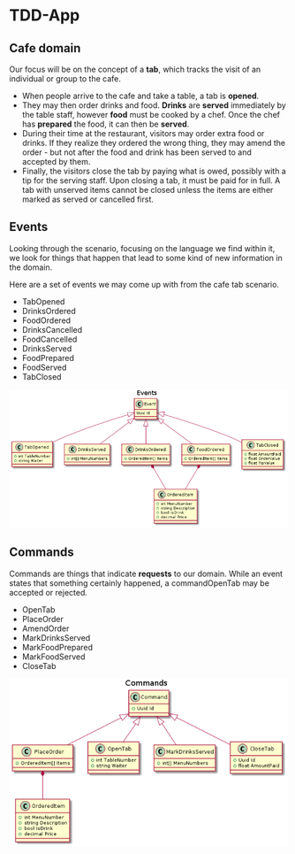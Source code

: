 # TDD-App

## Cafe domain

Our focus will be on the concept of a **tab**, which tracks the visit of an individual or group to the cafe.

- When people arrive to the cafe and take a table, a tab is **opened**.
- They may then order drinks and food. **Drinks** are **served** immediately by the table staff, however **food** must be cooked by a chef. Once the chef has **prepared** the food, it can then be **served**.
- During their time at the restaurant, visitors may order extra food or drinks. If they realize they ordered the wrong thing, they may amend the order - but not after the food and drink has been served to and accepted by them.
- Finally, the visitors close the tab by paying what is owed, possibly with a tip for the serving staff. Upon closing a tab, it must be paid for in full. A tab with unserved items cannot be closed unless the items are either marked as served or cancelled first.

## Events

Looking through the scenario, focusing on the language we find within it, we look for things that happen that lead to some kind of new information in the domain.

Here are a set of events we may come up with from the cafe tab scenario.

- TabOpened
- DrinksOrdered
- FoodOrdered
- DrinksCancelled
- FoodCancelled
- DrinksServed
- FoodPrepared
- FoodServed
- TabClosed

![](docs/img/events.png)

## Commands

Commands are things that indicate **requests** to our domain. While an event states that something certainly happened, a commandOpenTab may be accepted or rejected.

- OpenTab
- PlaceOrder
- AmendOrder
- MarkDrinksServed
- MarkFoodPrepared
- MarkFoodServed
- CloseTab

![](docs/img/commands.png)
